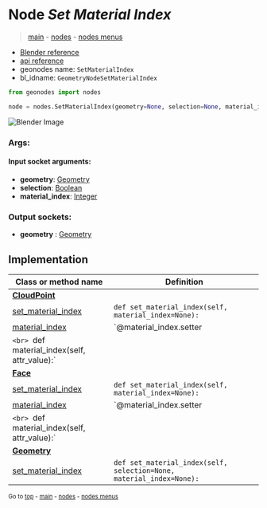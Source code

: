# Node *Set Material Index*

> [main](../index.md) - [nodes](nodes.md) - [nodes menus](nodes_menus.md)

- [Blender reference](https://docs.blender.org/manual/en/latest/modeling/geometry_nodes/material/set_material_index.html)
- [api reference](https://docs.blender.org/api/current/bpy.types.GeometryNodeSetMaterialIndex.html)
- geonodes name: `SetMaterialIndex`
- bl_idname: `GeometryNodeSetMaterialIndex`

```python
from geonodes import nodes

node = nodes.SetMaterialIndex(geometry=None, selection=None, material_index=None)
```

![Blender Image](https://docs.blender.org/manual/en/latest/_images/node-types_GeometryNodeSetMaterialIndex.webp)

### Args:

#### Input socket arguments:

- **geometry**: [Geometry](Geometry.md)
- **selection**: [Boolean](Boolean.md)
- **material_index**: [Integer](Integer.md)

### Output sockets:

- **geometry** : [Geometry](Geometry.md)

## Implementation

| Class or method name | Definition |
|----------------------|------------|
| **[CloudPoint](CloudPoint.md)** |
| [set_material_index](CloudPoint.md#set_material_index) | `def set_material_index(self, material_index=None):` |
| [material_index](CloudPoint.md#material_index) | `@material_index.setter
`<br> `def material_index(self, attr_value):` |
| **[Face](Face.md)** |
| [set_material_index](Face.md#set_material_index) | `def set_material_index(self, material_index=None):` |
| [material_index](Face.md#material_index) | `@material_index.setter
`<br> `def material_index(self, attr_value):` |
| **[Geometry](Geometry.md)** |
| [set_material_index](Geometry.md#set_material_index) | `def set_material_index(self, selection=None, material_index=None):` |

<sub>Go to [top](#node-Set-Material-Index) - [main](../index.md) - [nodes](nodes.md) - [nodes menus](nodes_menus.md)</sub>

